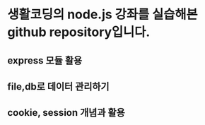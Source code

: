 # 생활코딩의 node.js 강좌를 실습해본 github repository입니다.





## express 모듈 활용

## file,db로 데이터 관리하기

## cookie, session 개념과 활용
